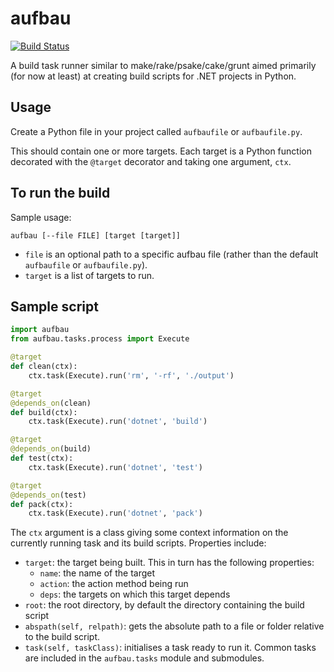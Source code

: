 aufbau
======

[![Build Status][shield-travis]][info-travis]

A build task runner similar to make/rake/psake/cake/grunt aimed primarily
(for now at least) at creating build scripts for .NET projects in Python.

Usage
-----
Create a Python file in your project called `aufbaufile` or `aufbaufile.py`.

This should contain one or more targets. Each target is a Python function
decorated with the `@target` decorator and taking one argument, `ctx`.

To run the build
----------------
Sample usage:

```
aufbau [--file FILE] [target [target]]
```

 * `file` is an optional path to a specific aufbau file (rather than the default
   `aufbaufile` or `aufbaufile.py`).
 * `target` is a list of targets to run.

Sample script
-------------

```python
import aufbau
from aufbau.tasks.process import Execute

@target
def clean(ctx):
    ctx.task(Execute).run('rm', '-rf', './output')

@target
@depends_on(clean)
def build(ctx):
    ctx.task(Execute).run('dotnet', 'build')

@target
@depends_on(build)
def test(ctx):
    ctx.task(Execute).run('dotnet', 'test')

@target
@depends_on(test)
def pack(ctx):
    ctx.task(Execute).run('dotnet', 'pack')
```

The `ctx` argument is a class giving some context information on the currently
running task and its build scripts. Properties include:

 * `target`: the target being built. This in turn has the following properties:
   * `name`: the name of the target
   * `action`: the action method being run
   * `deps`: the targets on which this target depends
 * `root`: the root directory, by default the directory containing the build
   script
 * `abspath(self, relpath)`: gets the absolute path to a file or folder relative
   to the build script.
 * `task(self, taskClass)`: initialises a task ready to run it. Common tasks are
   included in the `aufbau.tasks` module and submodules.

[info-travis]:   https://travis-ci.org/jammycakes/aufbau
[shield-travis]: https://img.shields.io/travis/jammycakes/aufbau.svg
